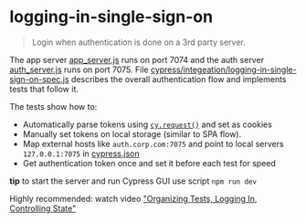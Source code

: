 # logging-in-single-sign-on
> Login when authentication is done on a 3rd party server.

The app server [app_server.js](app_server.js) runs on port 7074 and the auth server [auth_server.js](auth_server.js) runs on port 7075. File [cypress/integeation/logging-in-single-sign-on-spec.js](cypress/integeation/logging-in-single-sign-on-spec.js) describes the overall authentication flow and implements tests that follow it.

The tests show how to:

- Automatically parse tokens using [`cy.request()`](https://on.cypress.io/request) and set as cookies
- Manually set tokens on local storage (similar to SPA flow).
- Map external hosts like `auth.corp.com:7075` and point to local servers `127.0.0.1:7075` in [cypress.json](cypress.json)
- Get authentication token once and set it before each test for speed

**tip** to start the server and run Cypress GUI use script `npm run dev`

Highly recommended: watch video ["Organizing Tests, Logging In, Controlling State"](https://www.youtube.com/watch?v=5XQOK0v_YRE)

